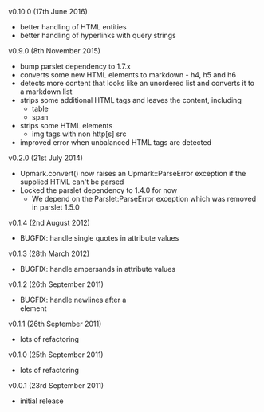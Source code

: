 v0.10.0 (17th June 2016)
* better handling of HTML entities
* better handling of hyperlinks with query strings

v0.9.0 (8th November 2015)
* bump parslet dependency to 1.7.x
* converts some new HTML elements to markdown - h4, h5 and h6
* detects more content that looks like an unordered list and converts
  it to a markdown list
* strips some additional HTML tags and leaves the content, including
  * table
  * span
* strips some HTML elements
  * img tags with non http[s] src
* improved error when unbalanced HTML tags are detected

v0.2.0 (21st July 2014)
* Upmark.convert() now raises an Upmark::ParseError exception if the supplied
  HTML can't be parsed
* Locked the parslet dependency to 1.4.0 for now
  * We depend on the Parslet:ParseError exception which was removed in parslet 1.5.0

v0.1.4 (2nd August 2012)
* BUGFIX: handle single quotes in attribute values

v0.1.3 (28th March 2012)
* BUGFIX: handle ampersands in attribute values

v0.1.2 (26th September 2011)
* BUGFIX: handle newlines after a <br /> element

v0.1.1 (26th September 2011)
* lots of refactoring

v0.1.0 (25th September 2011)
* lots of refactoring

v0.0.1 (23rd September 2011)
* initial release

